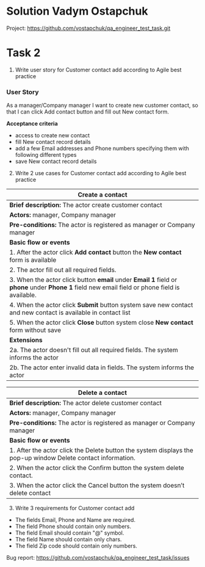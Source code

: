 # Solution Vadym Ostapchuk 

Project: https://github.com/vostapchuk/qa_engineer_test_task.git

Task 2
==================
1. Write user story for Customer contact add according to Agile best practice

### User Story

As a manager/Company manager I want to create new customer contact, 
so that I can click Add contact button and fill out New contact form.

**Acceptance criteria**

* access to create new contact
* fill New contact record details
* add a few Email addresses and Phone numbers specifying them with following 
different types
* save New contact record details

2. Write 2 use cases for Customer contact add according to Agile best practice

|Create a contact|
|------------|
|**Brief description:** The actor create customer contact|
|**Actors:** manager, Company manager|
|**Pre-conditions:** The actor is registered as manager or Company manager|
|**Basic flow or events**|
|1. After the actor click **Add contact** button the **New contact** form is available|
|2. The actor fill out all required fields.|
|3. When the actor click button **email** under **Email 1** field or **phone** under **Phone 1** field new email field or phone field is available.|
|4. When the actor click **Submit** button system save new contact and new contact is available in contact list|
|5. When the actor click **Close** button system close **New contact** form without save|
|**Extensions**|
|2a. The actor doesn't fill out all required fields. The system informs the actor|
|2b. The actor enter invalid data in fields. The system informs the actor|

|Delete a contact|
|-------------|
|**Brief description:** The actor delete customer contact|
|**Actors:** manager, Company manager|
|**Pre-conditions:** The actor is registered as manager or Company manager|
|**Basic flow or events**|
|1. After the actor click the Delete button the system displays the pop-up window Delete contact information.|
|2. When the actor click the Confirm button the system delete contact.|
|3. When the actor click the Cancel button the system doesn’t delete contact|

3. Write 3 requirements for Customer contact add

* The fields Email, Phone and Name are required.
* The field Phone should contain only numbers.
* The field Email should contain "@" symbol.
* The field Name should contain only chars.
* The field Zip code should contain only numbers.

Bug report: https://github.com/vostapchuk/qa_engineer_test_task/issues
